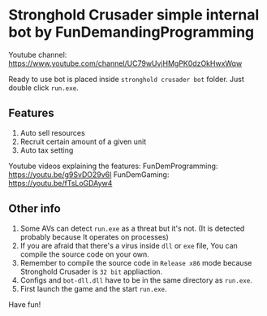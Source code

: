 # Stronghold Crusader simple internal bot by FunDemandingProgramming

Youtube channel: https://www.youtube.com/channel/UC79wUvjHMgPK0dzOkHwxWqw

Ready to use bot is placed inside `stronghold crusader bot` folder. Just double click `run.exe`.

## Features
1. Auto sell resources
2. Recruit certain amount of a given unit
3. Auto tax setting

Youtube videos explaining the features:
FunDemProgramming: https://youtu.be/g9SvDO29v6I
FunDemGaming: https://youtu.be/fTsLoGDAyw4


## Other info
1. Some AVs can detect `run.exe` as a threat but it's not. (It is detected probably because It operates on processes)
2. If you are afraid that there's a virus inside `dll` or `exe` file, You can compile the source code on your own.
3. Remember to compile the source code in `Release x86` mode because Stronghold Crusader is `32 bit` appliaction.
4. Configs and `bot-dll.dll` have to be in the same directory as `run.exe`.
5. First launch the game and the start `run.exe`.

Have fun!
